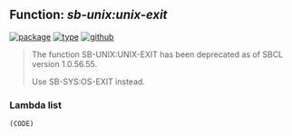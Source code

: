 ## Function: ***sb-unix:unix-exit***
[![package](https://img.shields.io/badge/Package-SB--UNIX-5f9ea0.svg?style=social&colorA=999999)](../) [![type](https://img.shields.io/badge/Type-Function-5f9ea0.svg?style=social&colorA=999999)](../#function) [![github](https://img.shields.io/badge/GitHub-View_the_source-5f9ea0.svg?style=social&colorA=999999&logo=github)](https://github.com/sbcl/sbcl/blob/master/src/code/unix.lisp/) 

> The function SB-UNIX:UNIX-EXIT has been deprecated as of SBCL version 1.0.56.55.
> 
> Use SB-SYS:OS-EXIT instead.

### Lambda list
```
(CODE)
```
